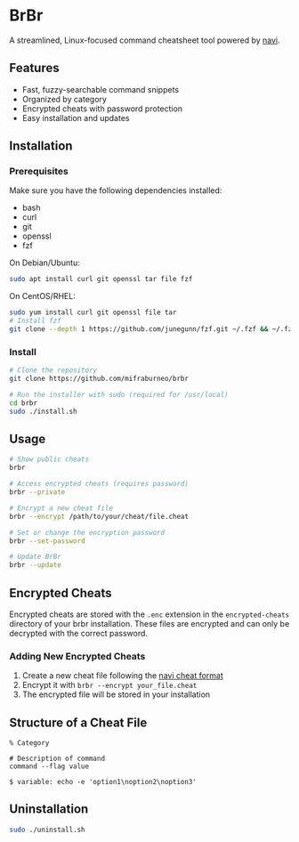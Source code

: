 # BrBr

A streamlined, Linux-focused command cheatsheet tool powered by [navi](https://github.com/denisidoro/navi).

## Features

- Fast, fuzzy-searchable command snippets
- Organized by category
- Encrypted cheats with password protection
- Easy installation and updates

## Installation

### Prerequisites

Make sure you have the following dependencies installed:
- bash
- curl
- git
- openssl
- fzf

On Debian/Ubuntu:
```bash
sudo apt install curl git openssl tar file fzf
```

On CentOS/RHEL:
```bash
sudo yum install curl git openssl file tar
# Install fzf
git clone --depth 1 https://github.com/junegunn/fzf.git ~/.fzf && ~/.fzf/install
```

### Install

```bash
# Clone the repository
git clone https://github.com/mifraburneo/brbr

# Run the installer with sudo (required for /usr/local)
cd brbr
sudo ./install.sh
```

## Usage

```bash
# Show public cheats
brbr

# Access encrypted cheats (requires password)
brbr --private

# Encrypt a new cheat file
brbr --encrypt /path/to/your/cheat/file.cheat

# Set or change the encryption password
brbr --set-password

# Update BrBr
brbr --update
```

## Encrypted Cheats

Encrypted cheats are stored with the `.enc` extension in the `encrypted-cheats` directory of your brbr installation. These files are encrypted and can only be decrypted with the correct password.

### Adding New Encrypted Cheats

1. Create a new cheat file following the [navi cheat format](https://github.com/denisidoro/navi/blob/master/docs/cheat_syntax.md)
2. Encrypt it with `brbr --encrypt your_file.cheat`
3. The encrypted file will be stored in your installation

## Structure of a Cheat File

```cheat
% Category

# Description of command
command --flag value

$ variable: echo -e 'option1\noption2\noption3'
```

## Uninstallation

```bash
sudo ./uninstall.sh
```
